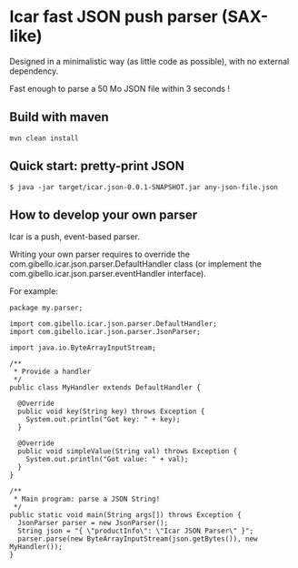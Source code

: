# Icar fast JSON push parser (SAX-like)

Designed in a minimalistic way (as little code as possible), with no external dependency.

Fast enough to parse a 50 Mo JSON file within 3 seconds !

## Build with maven

```
mvn clean install
```

## Quick start: pretty-print JSON

```
$ java -jar target/icar.json-0.0.1-SNAPSHOT.jar any-json-file.json
```
 
## How to develop your own parser

Icar is a push, event-based parser.

Writing your own parser requires to override the com.gibello.icar.json.parser.DefaultHandler class (or implement the com.gibello.icar.json.parser.eventHandler interface).
 
For example:

```
package my.parser;

import com.gibello.icar.json.parser.DefaultHandler;
import com.gibello.icar.json.parser.JsonParser;

import java.io.ByteArrayInputStream;

/**
 * Provide a handler
 */
public class MyHandler extends DefaultHandler {

  @Override
  public void key(String key) throws Exception {
    System.out.println("Got key: " + key);
  }

  @Override
  public void simpleValue(String val) throws Exception {
    System.out.println("Got value: " + val);
  }
}

/**
 * Main program: parse a JSON String!
 */
public static void main(String args[]) throws Exception {
  JsonParser parser = new JsonParser();
  String json = "{ \"productInfo\": \"Icar JSON Parser\" }";
  parser.parse(new ByteArrayInputStream(json.getBytes()), new MyHandler());
}

```

